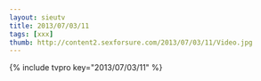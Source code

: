```yaml
--- 
layout: sieutv
title: 2013/07/03/11
tags: [xxx]
thumb: http://content2.sexforsure.com/2013/07/03/11/Video.jpg
---
```

{% include tvpro key="2013/07/03/11" %} 

